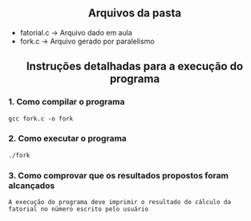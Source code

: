 <html>

<body>

<h2 align="center">Arquivos da pasta</h2>
<ul> 
        <li>fatorial.c -> Arquivo dado em aula</li>
        <li>fork.c -> Arquivo gerado por paralelismo</li>
</ul>
<h2 align="center">Instruções detalhadas para a execução do programa</h2>

<h3> 1. Como compilar o programa</h3>

```
gcc fork.c -o fork
```

<h3> 2. Como executar o programa</h3>

```
./fork
```

<h3> 3. Como comprovar que os resultados propostos foram alcançados</h3>

```
A execução do programa deve imprimir o resultado do cálculo da fatorial no número escrito pelo usuário
```

</body>
</html>
